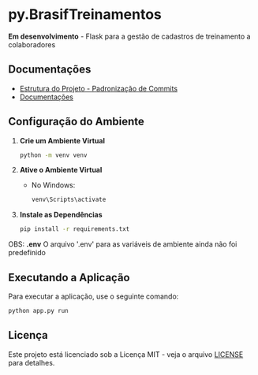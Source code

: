 # py.BrasifTreinamentos
**Em desenvolvimento** - Flask para a gestão de cadastros de treinamento a colaboradores

## Documentações

- [Estrutura do Projeto - Padronização de Commits](/Documentação/DOC_padronizacao_commits.md)
- [Documentações](/Documentação/)

## Configuração do Ambiente

1. **Crie um Ambiente Virtual**

   ```bash
   python -m venv venv
   ```

2. **Ative o Ambiente Virtual**

   - No Windows:

     ```bash
     venv\Scripts\activate
     ```

3. **Instale as Dependências**

   ```bash
   pip install -r requirements.txt
   ```
OBS: **.env**
   O arquivo '.env' para as variáveis de ambiente ainda não foi predefinido

## Executando a Aplicação

Para executar a aplicação, use o seguinte comando:

```bash
python app.py run
```

## Licença

Este projeto está licenciado sob a Licença MIT - veja o arquivo [LICENSE](LICENSE) para detalhes.